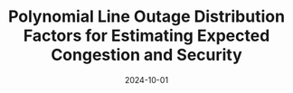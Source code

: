 ---
title: "Polynomial Line Outage Distribution Factors for Estimating Expected Congestion and Security"
collection: publications
category: manuscripts
permalink: /publication/2024-01-01-polynomial-line-outage-distribution-factors
excerpt: "This paper introduces polynomial line outage distribution factors to estimate expected congestion and security in power systems. The method improves operational planning and reliability analysis."
date: 2024-10-01
venue: "IEEE Transactions on Power Systems"
paperurl: https://doi.org/10.1109/TPWRS.2024.3463410
citation: "Cremer, J. L. (2024). 'Polynomial Line Outage Distribution Factors for Estimating Expected Congestion and Security.' IEEE Transactions on Power Systems."
---